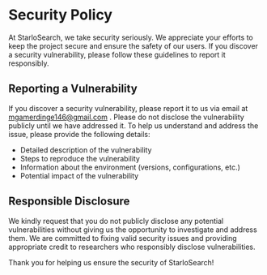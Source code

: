 # Security Policy

At StarloSearch, we take security seriously. We appreciate your efforts to keep the project secure and ensure the safety of our users. If you discover a security vulnerability, please follow these guidelines to report it responsibly.

## Reporting a Vulnerability

If you discover a security vulnerability, please report it to us via email at mgamerdinge146@gmail.com . Please do not disclose the vulnerability publicly until we have addressed it. To help us understand and address the issue, please provide the following details:

- Detailed description of the vulnerability
- Steps to reproduce the vulnerability
- Information about the environment (versions, configurations, etc.)
- Potential impact of the vulnerability

## Responsible Disclosure

We kindly request that you do not publicly disclose any potential vulnerabilities without giving us the opportunity to investigate and address them. We are committed to fixing valid security issues and providing appropriate credit to researchers who responsibly disclose vulnerabilities.

Thank you for helping us ensure the security of StarloSearch!
